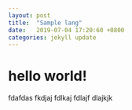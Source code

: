 ```yaml
---
layout: post
title:  "Sample lang"
date:   2019-07-04 17:20:60 +0800
categories: jekyll update
---
```

# hello world!

fdafdas fkdjaj fdlkaj fdlajf dlajkjk
